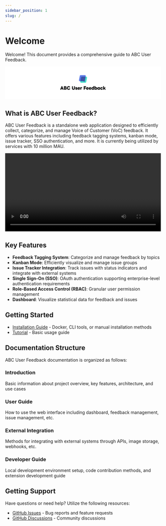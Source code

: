 ```yaml
---
sidebar_position: 1
slug: /
---
```


# Welcome

Welcome! This document provides a comprehensive guide to ABC User Feedback.

![ABC User Feedback](/assets/cover.png)

## What is ABC User Feedback?

ABC User Feedback is a standalone web application designed to efficiently collect, categorize, and manage Voice of Customer (VoC) feedback. It offers various features including feedback tagging systems, kanban mode, issue tracker, SSO authentication, and more. It is currently being utilized by services with 10 million MAU.

<p align="center">
  <video src="https://github.com/user-attachments/assets/a2ef7a1a-41ec-4cec-b7d1-bda5fbd7d48b" width="100%" />
</p>

## Key Features

- **Feedback Tagging System**: Categorize and manage feedback by topics
- **Kanban Mode**: Efficiently visualize and manage issue groups
- **Issue Tracker Integration**: Track issues with status indicators and integrate with external systems
- **Single Sign-On (SSO)**: OAuth authentication supporting enterprise-level authentication requirements
- **Role-Based Access Control (RBAC)**: Granular user permission management
- **Dashboard**: Visualize statistical data for feedback and issues

## Getting Started

- [Installation Guide](./02-getting-started/02-installation/01-docker-hub-images.md) - Docker, CLI tools, or manual installation methods
- [Tutorial](./02-getting-started/03-tutorial.md) - Basic usage guide

## Documentation Structure

ABC User Feedback documentation is organized as follows:

### Introduction

Basic information about project overview, key features, architecture, and use cases

### User Guide

How to use the web interface including dashboard, feedback management, issue management, etc.

### External Integration

Methods for integrating with external systems through APIs, image storage, webhooks, etc.

### Developer Guide

Local development environment setup, code contribution methods, and extension development guide

## Getting Support

Have questions or need help? Utilize the following resources:

- [GitHub Issues](https://github.com/line/abc-user-feedback/issues) - Bug reports and feature requests
- [GitHub Discussions](https://github.com/line/abc-user-feedback/discussions) - Community discussions
